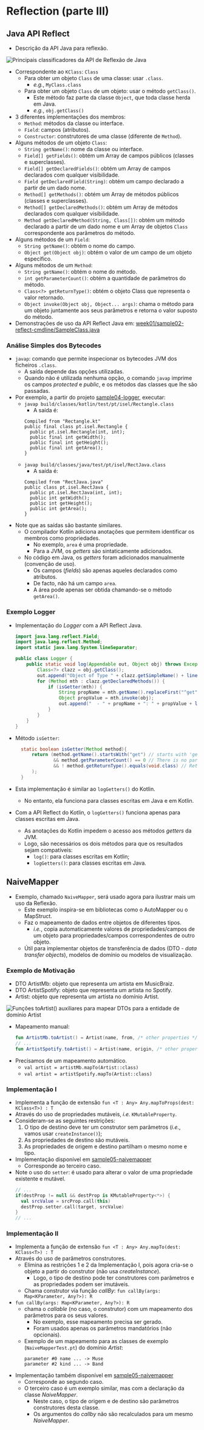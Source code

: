 # Reflection (parte III)

## Java API Reflect

- Descrição da API Java para reflexão. 

![Principais classificadores da API de Reflexão de Java](images/java-reflect.png)

- Correspondente ao `KClass`: `Class`
  - Para obter um objeto `Class` de uma classe: usar `.class`.
    - _e.g._, `MyClass.class`
  - Para obter um objeto `Class` de um objeto: usar o método `getClass()`.
    - Este método faz parte da classe `Object`, que toda classe herda em Java.
    - _e.g._, `obj.getClass()`
- 3 diferentes implementações dos membros:
  - `Method`: métodos da classe ou interface.
  - `Field`: campos (atributos).
  - `Constructor`: construtores de uma classe (diferente de `Method`).
- Alguns métodos de um objeto `Class`:
  - `String getName()`: nome da classe ou interface.
  - `Field[] getFields()`: obtém um Array de campos públicos (classes e superclasses).
  - `Field[] getDeclaredFields()`: obtém um Array de campos declarados com qualquer visibilidade.
  - `Field getDeclaredField(String)`: obtém um campo declarado a partir de um dado nome.
  - `Method[] getMethods()`: obtém um Array de métodos públicos (classes e superclasses).
  - `Method[] getDeclaredMethods()`: obtém um Array de métodos declarados com qualquer visibilidade.
  - `Method getDeclaredMethod(String, Class[])`: obtém um método declarado a partir de um dado nome e um Array de objetos `Class` correspondente aos parâmetros do método.
- Alguns métodos de um `Field`:
  - `String getName()`: obtém o nome do campo.
  - `Object	get(Object obj)`: obtém o valor de um campo de um objeto específico.
- Alguns métodos de um `Method`:
  - `String getName()`: obtém o nome do método.
  - `int getParameterCount()`: obtém a quantidade de parâmetros do método.
  - `Class<?> getReturnType()`: obtém o objeto Class que representa o valor retornado.
  - `Object	invoke(Object obj, Object... args)`: chama o método para um objeto juntamente aos seus parâmetros e retorna o valor suposto do método.
- Demonstrações de uso da API Reflect Java em: [week01/sample02-reflect-cmdline/SampleClass.java](../../week01/sample02-reflect-cmdline/SampleClass.java)

### Análise Simples dos Bytecodes

- `javap`: comando que permite inspecionar os bytecodes JVM dos ficheiros `.class`.
    - A saída depende das opções utilizadas.
    - Quando não é utilizada nenhuma opção, o comando `javap` imprime os campos _protected_ e _public_, e os métodos das classes que lhe são passadas.
- Por exemplo, a partir do projeto [sample04-logger](../sample04-logger), executar:
    - `javap build/classes/kotlin/test/pt/isel/Rectangle.class`
        - A saída é:
      ```
      Compiled from "Rectangle.kt"
      public final class pt.isel.Rectangle {
        public pt.isel.Rectangle(int, int);
        public final int getWidth();
        public final int getHeight();
        public final int getArea();
      }
      ```
    - `javap build/classes/java/test/pt/isel/RectJava.class`
        - A saída é:
      ```
      Compiled from "RectJava.java"
      public class pt.isel.RectJava {
        public pt.isel.RectJava(int, int);
        public int getWidth();
        public int getHeight();
        public int getArea();
      }
      ```
- Note que as saídas são bastante similares.
  - O compilador Kotlin adiciona anotações que permitem identificar os membros como propriedades.
    - No exemplo, `area` é uma propriedade.
    - Para a JVM, os _getters_ são sintaticamente adicionados.
  - No código em Java, os _getters_ foram adicionados manualmente (convenção de uso).
    - Os campos (_fields_) são apenas aqueles declarados como atributos.
    - De facto, não há um campo `area`.
    - A área pode apenas ser obtida chamando-se o método `getArea()`.

### Exemplo Logger

- Implementação do _Logger_ com a API Reflect Java.

  ```java
  import java.lang.reflect.Field;
  import java.lang.reflect.Method;
  import static java.lang.System.lineSeparator;
  
  public class Logger {
      public static void log(Appendable out, Object obj) throws Exception {
          Class<?> clazz = obj.getClass();
          out.append("Object of Type " + clazz.getSimpleName() + lineSeparator());
          for (Method mth : clazz.getDeclaredMethods()) {
              if (isGetter(mth)) {
                  String propName = mth.getName().replaceFirst("^get", "");
                  Object propValue = mth.invoke(obj);
                  out.append("  - " + propName + ": " + propValue + lineSeparator());
              }
          }
      }
  }
  ```

- Método `isGetter`:

  ```java
    static boolean isGetter(Method method){
        return (method.getName().startsWith("get") // starts with 'get'
                && method.getParameterCount() == 0 // There is no parameters
                && ! method.getReturnType().equals(void.class) // Returned type is not void
        );
    }
  ```

- Esta implementação é similar ao `logGetters()` do Kotlin.
  - No entanto, ela funciona para classes escritas em Java e em Kotlin.
- Com a API Reflect do Kotlin, o `logGetters()` funciona apenas para classes escritas em Java.
  - As anotações do Kotlin impedem o acesso aos métodos _getters_ da JVM.
  - Logo, são necessários os dois métodos para que os resultados sejam compatíveis: 
    - `log()`: para classes escritas em Kotlin;
    - `logGetters()`: para classes escritas em Java.

## NaiveMapper

- Exemplo, chamado `NaiveMapper`, será usado agora para ilustrar mais um uso da Reflexão.
  - Este exemplo inspira-se em bibliotecas como o AutoMapper ou o MapStruct.
  - Faz o mapeamento de dados entre objetos de diferentes tipos.
    - _i.e._, copia automaticamente valores de propriedades/campos de um objeto para propriedades/campos correspondentes de outro objeto.
  - Útil para implementar objetos de transferência de dados (DTO - _data transfer objects_), modelos de domínio ou modelos de visualização.

### Exemplo de Motivação

- DTO ArtistMb: objeto que representa um artista em MusicBraiz.
- DTO ArtistSpotify: objeto que representa um artista no Spotify.
- Artist: objeto que representa um artista no domínio Artist.

![Funções toArtist() auxiliares para mapear DTOs para a entidade de domínio Artist](images/dto-artists.png)

- Mapeamento manual:
  ````kotlin
  fun ArtistMb.toArtist() = Artist(name, from, /* other properties */)
  // ...
  fun ArtistSpotify.toArtist() = Artist(name, origin, /* other properties */)
  ````
- Precisamos de um mapeamento automático.
  - `val artist = artistMb.mapTo(Artist::class)` 
  - `val artist = artistSpotify.mapTo(Artist::class)`

### Implementação I

- Implementa a função de extensão `fun <T : Any> Any.mapToProps(dest: KClass<T>) : T`
- Através do uso de propriedades mutáveis, _i.e._ `KMutableProperty`.
- Consideram-se as seguintes restrições:
  1. O tipo de destino deve ter um construtor sem parâmetros (_i.e._, vamos usar `createInstance()`);
  2. As propriedades de destino são mutáveis.
  3. As propriedades de origem e destino partilham o mesmo nome e tipo.
- Implementação disponível em [sample05-naivemapper](../sample05-naivemapper)
  - Corresponde ao terceiro caso.
- Note o uso do `setter`: é usado para alterar o valor de uma propriedade existente e mutável.
  ```kotlin
  // ...
  if(destProp != null && destProp is KMutableProperty<*>) {
    val srcValue = srcProp.call(this)
    destProp.setter.call(target, srcValue)
  }
  // ...
  ```

### Implementação II

- Implementa a função de extensão `fun <T : Any> Any.mapTo(dest: KClass<T>) : T`
- Através do uso de parâmetros construtores.
  - Elimina as restrições 1 e 2 da Implementação I, pois agora cria-se o objeto a partir do construtor (não usa _createInstance_).
    - Logo, o tipo de destino pode ter construtores com parâmetros e as propriedades podem ser imutáveis.
  - Chama construtor via função _callBy_: `fun callBy(args: Map<KParameter, Any?>): R`
- `fun callBy(args: Map<KParameter, Any?>): R`
  - chama o _callable_ (no caso, o construtor) com um mapeamento dos parâmetros para os seus valores.
    - No exemplo, esse mapeamento precisa ser gerado.
    - Foram usados apenas os parâmetros mandatórios (não opcionais).
  - Exemplo de um mapeamento para as classes de exemplo (`NaiveMapperTest.pt`) do domínio _Artist_:
    ```text
    parameter #0 name ... -> Muse
    parameter #2 kind ... -> Band
    ```
- Implementação também disponível em [sample05-naivemapper](../sample05-naivemapper)
  - Corresponde ao segundo caso.
  - O terceiro caso é um exemplo similar, mas com a declaração da classe _NaiveMapper_.
    - Neste caso, o tipo de origem e de destino são parâmetros construtores desta classe.
    - Os argumentos do _callby_ não são recalculados para um mesmo _NaiveMapper_.